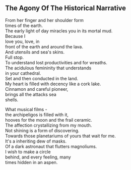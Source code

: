 The Agony Of The Historical Narrative
-------------------------------------
From her finger and her shoulder form  
times of the earth.  
The early light of day miracles you in its mortal mud.  
Because I  
love you, love, in  
front of the earth and around the lava.  
And utensils and sea's skins.  
Full stop.  
To understand lost productivities and for wreaths.  
The acidulous femininity that understands  
in your cathedral.  
Set and then conducted in the land.  
My heart is filled with decency like a cork lake.  
Cinnamon and careful pioneer,  
brings all the attacks sea  
shells.  
  
What musical films -  
the archipeligos is filled with it,  
hooves for the moon and the frail ceramic.  
The affection crystallizing from my mouth.  
Not shining is a form of discovering.  
Towards those planetariums of yours that wait for me.  
It's a inheriting dew of masks.  
Of a dark astronaut that flutters magnoliums.  
I wish to make a circle  
behind, and every feeling, many  
times hidden in an aspen.  
